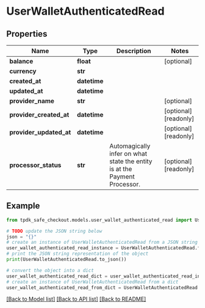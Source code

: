 # UserWalletAuthenticatedRead



## Properties

Name | Type | Description | Notes
------------ | ------------- | ------------- | -------------
**balance** | **float** |  | [optional] 
**currency** | **str** |  | 
**created_at** | **datetime** |  | 
**updated_at** | **datetime** |  | 
**provider_name** | **str** |  | [optional] 
**provider_created_at** | **datetime** |  | [optional] [readonly] 
**provider_updated_at** | **datetime** |  | [optional] [readonly] 
**processor_status** | **str** | Automagically infer on what state the entity is at the Payment Processor. | [optional] [readonly] 

## Example

```python
from tpdk_safe_checkout.models.user_wallet_authenticated_read import UserWalletAuthenticatedRead

# TODO update the JSON string below
json = "{}"
# create an instance of UserWalletAuthenticatedRead from a JSON string
user_wallet_authenticated_read_instance = UserWalletAuthenticatedRead.from_json(json)
# print the JSON string representation of the object
print(UserWalletAuthenticatedRead.to_json())

# convert the object into a dict
user_wallet_authenticated_read_dict = user_wallet_authenticated_read_instance.to_dict()
# create an instance of UserWalletAuthenticatedRead from a dict
user_wallet_authenticated_read_from_dict = UserWalletAuthenticatedRead.from_dict(user_wallet_authenticated_read_dict)
```
[[Back to Model list]](../README.md#documentation-for-models) [[Back to API list]](../README.md#documentation-for-api-endpoints) [[Back to README]](../README.md)


